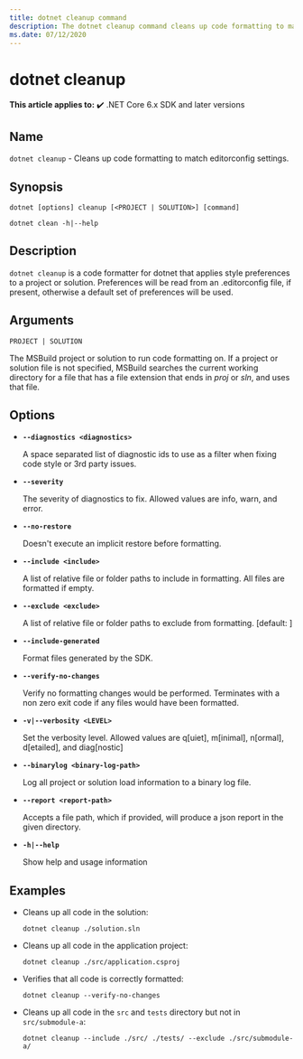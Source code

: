 ```yaml
---
title: dotnet cleanup command
description: The dotnet cleanup command cleans up code formatting to match editorconfig settings for the current directory.
ms.date: 07/12/2020
---
```

# dotnet cleanup

**This article applies to:** ✔️ .NET Core 6.x SDK and later versions

## Name

`dotnet cleanup` - Cleans up code formatting to match editorconfig settings.

## Synopsis

```dotnetcli
dotnet [options] cleanup [<PROJECT | SOLUTION>] [command]

dotnet clean -h|--help
```

## Description

`dotnet cleanup` is a code formatter for dotnet that applies style preferences to a project or solution. Preferences will be read from an .editorconfig file, if present, otherwise a default set of preferences will be used.

## Arguments

`PROJECT | SOLUTION`

The MSBuild project or solution to run code formatting on. If a project or solution file is not specified, MSBuild searches the current working directory for a file that has a file extension that ends in *proj* or *sln*, and uses that file.

## Options

* **`--diagnostics <diagnostics>`**

  A space separated list of diagnostic ids to use as a filter when fixing code style or 3rd party issues.

* **`--severity`**

  The severity of diagnostics to fix. Allowed values are info, warn, and error.

* **`--no-restore`**

  Doesn't execute an implicit restore before formatting.

* **`--include <include>`**

  A list of relative file or folder paths to include in formatting. All files are formatted if empty.

* **`--exclude <exclude>`**

  A list of relative file or folder paths to exclude from formatting. [default: ]

* **`--include-generated`**

  Format files generated by the SDK.

* **`--verify-no-changes`**

  Verify no formatting changes would be performed. Terminates with a non zero exit code if any files would have been formatted.

* **`-v|--verbosity <LEVEL>`**

  Set the verbosity level. Allowed values are q[uiet], m[inimal], n[ormal], d[etailed], and diag[nostic]

* **`--binarylog <binary-log-path>`**

  Log all project or solution load information to a binary log file.

* **`--report <report-path>`**

  Accepts a file path, which if provided, will produce a json report in the given directory.

* **`-h|--help`**

  Show help and usage information

## Examples

* Cleans up all code in the solution:

  ```dotnetcli
  dotnet cleanup ./solution.sln
  ```

* Cleans up all code in the application project:

  ```dotnetcli
  dotnet cleanup ./src/application.csproj
  ```

* Verifies that all code is correctly formatted:

  ```dotnetcli
  dotnet cleanup --verify-no-changes
  ```
  
* Cleans up all code in the `src` and `tests` directory but not in `src/submodule-a`:

  ```dotnetcli
  dotnet cleanup --include ./src/ ./tests/ --exclude ./src/submodule-a/
  ```
